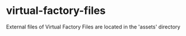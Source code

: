 virtual-factory-files
=====================

External files of Virtual Factory
Files are located in the 'assets' directory
